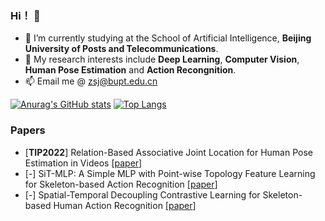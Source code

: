 ### Hi！ 👋
- 🌱 I’m currently studying at the School of Artificial Intelligence, **Beijing University of Posts and Telecommunications**.
- 🤔 My research interests include **Deep Learning**, **Computer Vision**, **Human Pose Estimation** and **Action Recongnition**.
- 📫 Email me @ zsj@bupt.edu.cn

[![Anurag's GitHub stats](https://github-readme-stats.vercel.app/api?username=LibertyZsj)](https://github.com/anuraghazra/github-readme-stats)
[![Top Langs](https://github-readme-stats.vercel.app/api/top-langs/?username=anuraghazra&layout=compact)](https://github.com/anuraghazra/github-readme-stats)
### Papers
- [**TIP2022**] Relation-Based Associative Joint Location for Human Pose Estimation in Videos [[paper](https://ieeexplore.ieee.org/document/9786543)]
- [-] SiT-MLP: A Simple MLP with Point-wise Topology Feature Learning for Skeleton-based Action Recognition [[paper](https://arxiv.org/abs/2308.16018)]
- [-] Spatial-Temporal Decoupling Contrastive Learning for Skeleton-based Human Action Recognition  [[paper](https://arxiv.org/abs/2312.15144)]
<!--
**LibertyZsj/LibertyZsj** is a ✨ _special_ ✨ repository because its `README.md` (this file) appears on your GitHub profile.

Here are some ideas to get you started:

- 🔭 I’m currently working on ...
- 🌱 I’m currently learning ...
- 👯 I’m looking to collaborate on ...
- 🤔 I’m looking for help with ...
- 💬 Ask me about ...
- 📫 How to reach me: ...
- 😄 Pronouns: ...
- ⚡ Fun fact: ...
[![Top Langs](https://github-readme-stats.vercel.app/api/top-langs/?username=LibertyZsj)](https://github.com/anuraghazra/github-readme-stats)
-->
